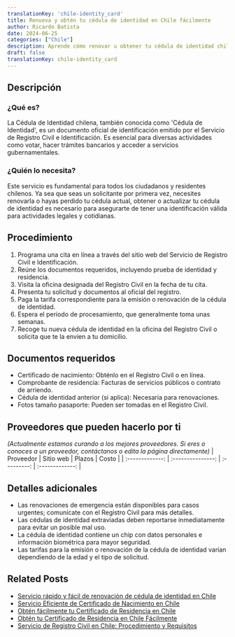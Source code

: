 ```yaml
---
translationKey: 'chile-identity_card'
title: Renueva y obtén tu cédula de identidad en Chile fácilmente
author: Ricardo Batista
date: 2024-06-25
categories: ["Chile"]
description: Aprende cómo renovar u obtener tu cédula de identidad chilena con esta sencilla guía paso a paso. Mantén actualizado tu carnet sin complicaciones.
draft: false
translationKey: chile-identity_card
---
```


## Descripción
### ¿Qué es?
La Cédula de Identidad chilena, también conocida como 'Cédula de Identidad', es un documento oficial de identificación emitido por el Servicio de Registro Civil e Identificación. Es esencial para diversas actividades como votar, hacer trámites bancarios y acceder a servicios gubernamentales.

### ¿Quién lo necesita?
Este servicio es fundamental para todos los ciudadanos y residentes chilenos. Ya sea que seas un solicitante por primera vez, necesites renovarla o hayas perdido tu cédula actual, obtener o actualizar tu cédula de identidad es necesario para asegurarte de tener una identificación válida para actividades legales y cotidianas.

## Procedimiento

1. Programa una cita en línea a través del sitio web del Servicio de Registro Civil e Identificación.
2. Reúne los documentos requeridos, incluyendo prueba de identidad y residencia.
3. Visita la oficina designada del Registro Civil en la fecha de tu cita.
4. Presenta tu solicitud y documentos al oficial del registro.
5. Paga la tarifa correspondiente para la emisión o renovación de la cédula de identidad.
6. Espera el periodo de procesamiento, que generalmente toma unas semanas.
7. Recoge tu nueva cédula de identidad en la oficina del Registro Civil o solicita que te la envíen a tu domicilio.

## Documentos requeridos

- Certificado de nacimiento: Obténlo en el Registro Civil o en línea.
- Comprobante de residencia: Facturas de servicios públicos o contrato de arriendo.
- Cédula de identidad anterior (si aplica): Necesaria para renovaciones.
- Fotos tamaño pasaporte: Pueden ser tomadas en el Registro Civil.

## Proveedores que pueden hacerlo por ti
_(Actualmente estamos curando a los mejores proveedores. Si eres o conoces a un proveedor, contáctanos o edita la página directamente)_
| Proveedor       |     Sitio web     |     Plazos    |       Costo      |
| :-------------: | :---------------: |  :---------:  | :-------------: |

## Detalles adicionales

- Las renovaciones de emergencia están disponibles para casos urgentes; comunícate con el Registro Civil para más detalles.
- Las cédulas de identidad extraviadas deben reportarse inmediatamente para evitar un posible mal uso.
- La cédula de identidad contiene un chip con datos personales e información biométrica para mayor seguridad.
- Las tarifas para la emisión o renovación de la cédula de identidad varían dependiendo de la edad y el tipo de solicitud.


## Related Posts

- [Servicio rápido y fácil de renovación de cédula de identidad en Chile](https://tramitit.com/es/guides/chile/renovación_de_cédula_de_identidad/)
- [Servicio Eficiente de Certificado de Nacimiento en Chile](https://tramitit.com/es/guides/chile/certificado_de_nacimiento/)
- [Obtén fácilmente tu Certificado de Residencia en Chile](https://tramitit.com/es/guides/chile/certificado_de_residencia/)
- [Obtén tu Certificado de Residencia en Chile Fácilmente](https://tramitit.com/es/guides/chile/certificado_de_domicilio/)
- [Servicio de Registro Civil en Chile: Procedimiento y Requisitos](https://tramitit.com/es/guides/chile/inscripción_en_el_registro_civil/)